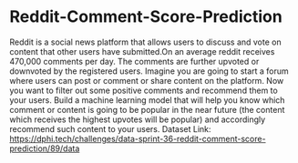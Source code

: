 # Reddit-Comment-Score-Prediction
Reddit is a social news platform that allows users to discuss and vote on content that other users have submitted.On an average reddit receives 470,000 comments per day. The comments are further upvoted or downvoted by the registered users.   Imagine you are going to start a forum where users can post or comment or share content on the platform. Now you want to filter out some positive comments and recommend them to your users.     Build a machine learning model that will help you know which comment or content is going to be popular in the near future (the content which receives the highest upvotes will be popular) and accordingly recommend such content to your users.    Dataset Link: https://dphi.tech/challenges/data-sprint-36-reddit-comment-score-prediction/89/data
